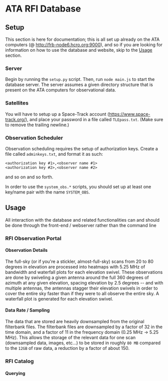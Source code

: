 # ATA RFI Database

## Setup
This section is here for documentation; this is all set up already on the ATA computers (@ http://frb-node6.hcro.org:9000), and so if you are looking for information on how to use the database and website, skip to the [Usage](#usage) section.
### Server
Begin by running the `setup.py` script. Then, run `node main.js` to start the database server. The server assumes a given directory structure that is present on the ATA computers for observational data.

### Satellites
You will have to setup up a Space-Track account (https://www.space-track.org/), and place your password in a file called `TLEpass.txt`. (Make sure to remove the trailing newline.)

### Observation Scheduler
Observation scheduling requires the setup of authorization keys. Create a file called `adminkeys.txt`, and format it as such:
```
<authorization key #1>,<observer name #1>
<authorization key #2>,<observer name #2>
```
and so on and so forth.

In order to use the `system_obs.*` scripts, you should set up at least one key/name pair with the name `SYSTEM_OBS`.

## Usage
All interaction with the database and related functionalities can and should be done through the front-end / webserver rather than the command line

### RFI Observation Portal
#### Observation Details
The full-sky (or if you're a stickler, almost-full-sky) scans from 20 to 80 degrees in elevation are processed into heatmaps with 5.25 MHz of bandwidth and waterfall plots for each elevation swivel. These observations are done by swiveling a given antenna around the full 360 degrees of azimuth at any given elevation, spacing elevation by 2.5 degrees -- and with multiple antennas, the antennas stagger their elevation swivels in order to cover the entire sky faster than if they were to all observe the entire sky. A waterfall plot is generated for each elevation swivel.

#### Data Rate / Sampling
The data that are stored are heavily downsampled from the original filterbank files. The filterbank files are downsampled by a factor of 32 in the time domain, and a factor of 11 in the frequency domain (0.25 MHz -> 5.25 MHz). This allows the storage of the relevant data for one scan (downsampled data, images, etc...) to be stored in roughly `80 MB` compared to the `12GB` of raw data, a reduction by a factor of about 150.

### RFI Catalog
#### Querying
